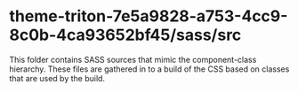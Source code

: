 # theme-triton-7e5a9828-a753-4cc9-8c0b-4ca93652bf45/sass/src

This folder contains SASS sources that mimic the component-class hierarchy. These files
are gathered in to a build of the CSS based on classes that are used by the build.
